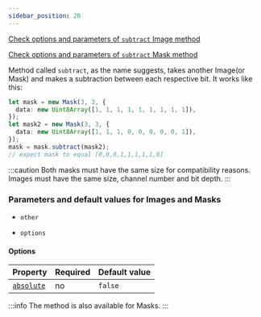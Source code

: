 ```yaml
---
sidebar_position: 20
---
```


[Check options and parameters of `subtract` Image method](https://image-js.github.io/image-js-typescript/classes/Image.html#subtract 'github.io link')

[Check options and parameters of `subtract` Mask method](https://image-js.github.io/image-js-typescript/classes/Image.html#subtract 'github.io link')

Method called `subtract`, as the name suggests, takes another Image(or Mask) and makes a subtraction between each respective bit.
It works like this:

```ts
let mask = new Mask(3, 3, {
  data: new Uint8Array([1, 1, 1, 1, 1, 1, 1, 1, 1]),
});
let mask2 = new Mask(3, 3, {
  data: new Uint8Array([1, 1, 1, 0, 0, 0, 0, 0, 1]),
});
mask = mask.subtract(mask2);
// expect mask to equal [0,0,0,1,1,1,1,1,0]
```

:::caution
Both masks must have the same size for compatibility reasons. Images must have the same size, channel number and bit depth.
:::

### Parameters and default values for Images and Masks

- `other`

- `options`

#### Options

| Property                                                                                                   | Required | Default value |
| ---------------------------------------------------------------------------------------------------------- | -------- | ------------- |
| [`absolute`](https://image-js.github.io/image-js-typescript/interfaces/SubtractImageOptions.html#absolute) | no       | `false`       |

:::info
The method is also available for Masks.
:::
